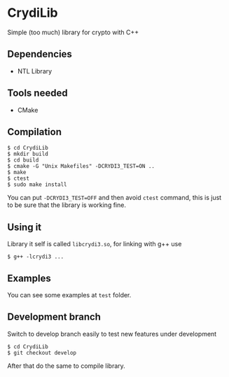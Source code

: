 # CrydiLib

Simple (too much) library for crypto with C++

## Dependencies
- NTL Library

## Tools needed
- CMake

## Compilation
    $ cd CrydiLib
    $ mkdir build
    $ cd build
    $ cmake -G "Unix Makefiles" -DCRYDI3_TEST=ON ..
    $ make
    $ ctest
    $ sudo make install

You can put ``-DCRYDI3_TEST=OFF`` and then avoid ``ctest`` command, this is just
to be sure that the library is working fine.

## Using it
Library it self is called ``libcrydi3.so``, for linking with g++ use

    $ g++ -lcrydi3 ...

## Examples
You can see some examples at ``test`` folder.

## Development branch
Switch to develop branch easily to test new features under development

    $ cd CrydiLib
    $ git checkout develop

After that do the same to compile library.
